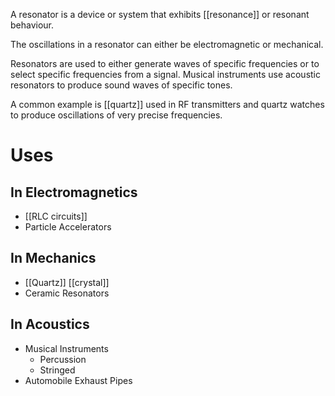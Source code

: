 A resonator is a device or system that exhibits [[resonance]] or resonant behaviour.

The oscillations in a resonator can either be electromagnetic or mechanical.

Resonators are used to either generate waves of specific frequencies or to select specific frequencies from a signal. Musical instruments use acoustic resonators to produce sound waves of specific tones.

A common example is [[quartz]] used in RF transmitters and quartz watches to produce oscillations of very precise frequencies.
# Uses
## In Electromagnetics
- [[RLC circuits]]
- Particle Accelerators
## In Mechanics
- [[Quartz]] [[crystal]]
- Ceramic Resonators
## In Acoustics
- Musical Instruments
	- Percussion
	- Stringed
- Automobile Exhaust Pipes